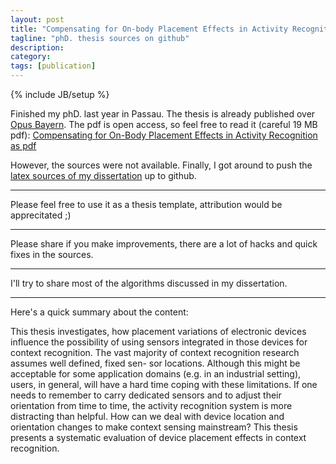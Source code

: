 ```yaml
---
layout: post
title: "Compensating for On-body Placement Effects in Activity Recognition"
tagline: "phD. thesis sources on github"
description: 
category: 
tags: [publication]
---
```

{% include JB/setup %}

Finished my phD. last year in Passau. The
thesis is already published over [Opus Bayern](http://www.opus-bayern.de/uni-passau/volltexte/2012/2611/).
The pdf is open access, so feel free to read it (careful 19 MB pdf):
[Compensating for On-Body Placement Effects in Activity Recognition as pdf](http://www.opus-bayern.de/uni-passau/volltexte/2012/2611/pdf/kunze_kai.pdf)

However, the sources were not available.
Finally, I got around to push the [latex sources
of my dissertation](http://github.com/kkai/phdthesis) up to github.

***
Please feel free to use it as a thesis template,
attribution would be apprecitated ;)

***
Please share if you make improvements, there 
are a lot of hacks and quick fixes in the sources.

***
I'll try to share most of the algorithms discussed in my dissertation.

***
Here's a quick summary about the content:

This thesis investigates, how placement variations of electronic 
devices influence the possibility of using sensors integrated in 
those devices for context recognition. The vast majority of context 
recognition research assumes well defined, fixed sen- sor locations. 
Although this might be acceptable for some application domains 
(e.g. in an industrial setting), users, in general, will have a 
hard time coping with these limitations. If one needs to remember 
to carry dedicated sensors and to adjust their orientation from 
time to time, the activity recognition system is more distracting 
than helpful. How can we deal with device location and orientation 
changes to make context 
sensing mainstream? This thesis presents a systematic 
evaluation of device placement effects in context recognition.


